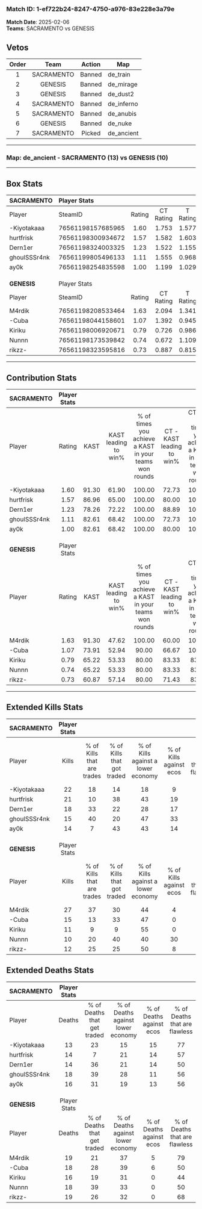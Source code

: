 ### Match ID: 1-ef722b24-8247-4750-a976-83e228e3a79e  
**Match Date**: 2025-02-06  
**Teams**: SACRAMENTO vs GENESIS  

## Vetos  

| Order | Team | Action | Map |
| :---: | :--: | :----: | --- |
| 1 | SACRAMENTO | Banned | de_train |
| 2 | GENESIS | Banned | de_mirage |
| 3 | GENESIS | Banned | de_dust2 |
| 4 | SACRAMENTO | Banned | de_inferno |
| 5 | SACRAMENTO | Banned | de_anubis |
| 6 | GENESIS | Banned | de_nuke |
| 7 | SACRAMENTO | Picked | de_ancient |

---  

### **Map**: de_ancient - SACRAMENTO (13) vs GENESIS (10)  
---  

## Box Stats  

| **SACRAMENTO** | Player Stats      |        |           |          |       |       |       |         |        |      |     |
| :- | :- | :-: | :-: | :-: | :-: | :-: | :-: | :-: | :-: | :-: | :-: |
| Player         | SteamID           | Rating | CT Rating | T Rating | KAST  |  ADR  | Kills | Assists | Deaths | K/D  | HS% |
| -Kiyotakaaa    | 76561198157685965 |  1.60  |   1.753   |  1.577   | 91.30 | 97.2  |  22   |    9    |   13   | 1.69 | 45  |
| hurtfrisk      | 76561198300934672 |  1.57  |   1.582   |  1.603   | 86.96 | 112.6 |  21   |   11    |   14   | 1.50 | 42  |
| Dern1er        | 76561198324003325 |  1.23  |   1.522   |  1.155   | 78.26 | 71.5  |  18   |    4    |   14   | 1.29 | 72  |
| ghoulSSSr4nk   | 76561199805496133 |  1.11  |   1.555   |  0.968   | 82.61 | 78.8  |  15   |   10    |   18   | 0.83 | 46  |
| ay0k           | 76561198254835598 |  1.00  |   1.199   |  1.029   | 82.61 | 51.4  |  14   |    4    |   16   | 0.88 | 28  |
|                |                   |        |           |          |       |       |       |         |        |      |     |
|                |                   |        |           |          |       |       |       |         |        |      |     |
|                |                   |        |           |          |       |       |       |         |        |      |     |
| **GENESIS**    | Player Stats      |        |           |          |       |       |       |         |        |      |     |
| Player         | SteamID           | Rating | CT Rating | T Rating | KAST  |  ADR  | Kills | Assists | Deaths | K/D  | HS% |
| M4rdik         | 76561198208533464 |  1.63  |   2.094   |  1.341   | 91.30 | 98.4  |  27   |    2    |   19   | 1.42 | 59  |
| -Cuba          | 76561198044158601 |  1.07  |   1.392   |  0.945   | 73.91 | 87.2  |  15   |    9    |   18   | 0.83 | 40  |
| Kiriku         | 76561198006920671 |  0.79  |   0.726   |  0.986   | 65.22 | 57.3  |  11   |    6    |   16   | 0.69 | 27  |
| Nunnn          | 76561198173539842 |  0.74  |   0.672   |  1.109   | 65.22 | 64.6  |  10   |    8    |   18   | 0.56 | 80  |
| rikzz-         | 76561198323595816 |  0.73  |   0.887   |  0.815   | 60.87 | 56.1  |  12   |    8    |   19   | 0.63 | 33  |
---  

## Contribution Stats  

| **SACRAMENTO** | Player Stats |       |                      |                                                        |                           |                                                             |                          |                                                            |
| :- | :-: | :-: | :-: | :-: | :-: | :-: | :-: | :-: |
| Player         |    Rating    | KAST  | KAST leading to win% | % of times you achieve a KAST in your teams won rounds | CT - KAST leading to win% | CT - % of times you achieve a KAST in your teams won rounds | T - KAST leading to win% | T - % of times you achieve a KAST in your teams won rounds |
| -Kiyotakaaa    |     1.60     | 91.30 |        61.90         |                         100.00                         |           72.73           |                           100.00                            |          50.00           |                           100.00                           |
| hurtfrisk      |     1.57     | 86.96 |        65.00         |                         100.00                         |           80.00           |                           100.00                            |          50.00           |                           100.00                           |
| Dern1er        |     1.23     | 78.26 |        72.22         |                         100.00                         |           88.89           |                           100.00                            |          55.56           |                           100.00                           |
| ghoulSSSr4nk   |     1.11     | 82.61 |        68.42         |                         100.00                         |           72.73           |                           100.00                            |          62.50           |                           100.00                           |
| ay0k           |     1.00     | 82.61 |        68.42         |                         100.00                         |           80.00           |                           100.00                            |          55.56           |                           100.00                           |
|                |              |       |                      |                                                        |                           |                                                             |                          |                                                            |
|                |              |       |                      |                                                        |                           |                                                             |                          |                                                            |
|                |              |       |                      |                                                        |                           |                                                             |                          |                                                            |
| **GENESIS**    | Player Stats |       |                      |                                                        |                           |                                                             |                          |                                                            |
| Player         |    Rating    | KAST  | KAST leading to win% | % of times you achieve a KAST in your teams won rounds | CT - KAST leading to win% | CT - % of times you achieve a KAST in your teams won rounds | T - KAST leading to win% | T - % of times you achieve a KAST in your teams won rounds |
| M4rdik         |     1.63     | 91.30 |        47.62         |                         100.00                         |           60.00           |                           100.00                            |          36.36           |                           100.00                           |
| -Cuba          |     1.07     | 73.91 |        52.94         |                         90.00                          |           66.67           |                           100.00                            |          37.50           |                           75.00                            |
| Kiriku         |     0.79     | 65.22 |        53.33         |                         80.00                          |           83.33           |                            83.33                            |          33.33           |                           75.00                            |
| Nunnn          |     0.74     | 65.22 |        53.33         |                         80.00                          |           83.33           |                            83.33                            |          33.33           |                           75.00                            |
| rikzz-         |     0.73     | 60.87 |        57.14         |                         80.00                          |           71.43           |                            83.33                            |          42.86           |                           75.00                            |
---  

## Extended Kills Stats  

| **SACRAMENTO** | Player Stats |                            |                            |                                    |                         |                              |                                 |                                       |                    |           |
| :- | :-: | :-: | :-: | :-: | :-: | :-: | :-: | :-: | :-: | :-: |
| Player         |    Kills     | % of Kills that are trades | % of Kills that got traded | % of Kills against a lower economy | % of Kills against ecos | % of Kills that are flawless | % of Kills that are close duels | % of Kills that are assisted by flash | Pistol Round Kills | AWP Kills |
| -Kiyotakaaa    |      22      |             18             |             14             |                 18                 |            9            |              68              |                5                |                   0                   |         6          |     0     |
| hurtfrisk      |      21      |             10             |             38             |                 43                 |           19            |              57              |               10                |                   0                   |         0          |     0     |
| Dern1er        |      18      |             33             |             22             |                 28                 |           17            |              44              |                0                |                   0                   |         3          |     1     |
| ghoulSSSr4nk   |      15      |             40             |             20             |                 47                 |           33            |              40              |                0                |                  13                   |         0          |     0     |
| ay0k           |      14      |             7              |             43             |                 43                 |           14            |              71              |                0                |                   0                   |         1          |     0     |
|                |              |                            |                            |                                    |                         |                              |                                 |                                       |                    |           |
|                |              |                            |                            |                                    |                         |                              |                                 |                                       |                    |           |
|                |              |                            |                            |                                    |                         |                              |                                 |                                       |                    |           |
| **GENESIS**    | Player Stats |                            |                            |                                    |                         |                              |                                 |                                       |                    |           |
| Player         |    Kills     | % of Kills that are trades | % of Kills that got traded | % of Kills against a lower economy | % of Kills against ecos | % of Kills that are flawless | % of Kills that are close duels | % of Kills that are assisted by flash | Pistol Round Kills | AWP Kills |
| M4rdik         |      27      |             37             |             30             |                 44                 |            4            |              59              |               11                |                   4                   |         0          |     0     |
| -Cuba          |      15      |             13             |             33             |                 47                 |            0            |              53              |                0                |                   0                   |         3          |     0     |
| Kiriku         |      11      |             9              |             9              |                 55                 |            0            |              45              |                9                |                   9                   |         0          |     0     |
| Nunnn          |      10      |             20             |             40             |                 40                 |           30            |              50              |                0                |                  30                   |         2          |     0     |
| rikzz-         |      12      |             25             |             25             |                 50                 |            8            |              75              |                0                |                   0                   |         0          |     0     |
## Extended Deaths Stats  

| **SACRAMENTO** | Player Stats |                             |                                   |                          |                               |                            |                           |               |
| :- | :-: | :-: | :-: | :-: | :-: | :-: | :-: | :-: |
| Player         |    Deaths    | % of Deaths that get traded | % of Deaths against lower economy | % of Deaths against ecos | % of Deaths that are flawless | % of Deaths that are close | % of Deaths while blinded | Deaths to AWP |
| -Kiyotakaaa    |      13      |             23              |                15                 |            15            |              77               |             8              |             8             |       0       |
| hurtfrisk      |      14      |              7              |                21                 |            14            |              57               |             14             |             7             |       0       |
| Dern1er        |      14      |             36              |                21                 |            14            |              50               |             7              |             0             |       0       |
| ghoulSSSr4nk   |      18      |             39              |                28                 |            11            |              56               |             0              |             6             |       0       |
| ay0k           |      16      |             31              |                19                 |            13            |              56               |             0              |            13             |       0       |
|                |              |                             |                                   |                          |                               |                            |                           |               |
|                |              |                             |                                   |                          |                               |                            |                           |               |
|                |              |                             |                                   |                          |                               |                            |                           |               |
| **GENESIS**    | Player Stats |                             |                                   |                          |                               |                            |                           |               |
| Player         |    Deaths    | % of Deaths that get traded | % of Deaths against lower economy | % of Deaths against ecos | % of Deaths that are flawless | % of Deaths that are close | % of Deaths while blinded | Deaths to AWP |
| M4rdik         |      19      |             21              |                37                 |            5             |              79               |             5              |             0             |       0       |
| -Cuba          |      18      |             28              |                39                 |            6             |              50               |             6              |             0             |       0       |
| Kiriku         |      16      |             19              |                31                 |            0             |              44               |             0              |             0             |       1       |
| Nunnn          |      18      |             39              |                33                 |            0             |              50               |             6              |             0             |       0       |
| rikzz-         |      19      |             26              |                32                 |            0             |              68               |             0              |            11             |       0       |
